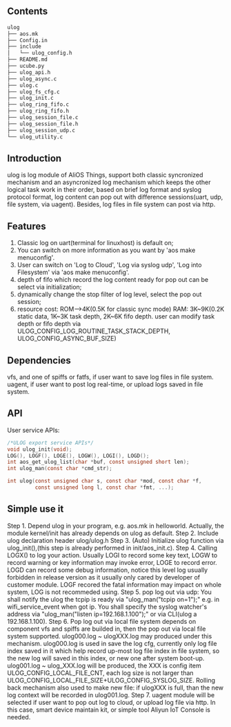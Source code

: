 ## Contents

```sh
ulog
├── aos.mk
├── Config.in
├── include
│   └── ulog_config.h
├── README.md
├── ucube.py
├── ulog_api.h
├── ulog_async.c
├── ulog.c
├── ulog_fs_cfg.c
├── ulog_init.c
├── ulog_ring_fifo.c
├── ulog_ring_fifo.h
├── ulog_session_file.c
├── ulog_session_file.h
├── ulog_session_udp.c
└── ulog_utility.c
```

## Introduction

ulog is log module of AliOS Things, support both classic syncronized mechanism and an asyncronized log mechanism which keeps the other logical task work in their order, based on brief log format and syslog protocol format, log content can pop out with difference sessions(uart, udp, file system, via uagent). Besides, log files in file system can post via http.

## Features

1. Classic log on uart(terminal for linuxhost) is default on;
2. You can switch on more information as you want by 'aos make menuconfig'.
3. User can switch on 'Log to Cloud', 'Log via syslog udp', 'Log into Filesystem' via 'aos make menuconfig'.
4. depth of fifo which record the log content ready for pop out can be select via initialization;
5. dynamically change the stop filter of log level, select the pop out session;
6. resource cost: ROM-->4K(0.5K for classic sync mode) RAM: 3K~9K(0.2K static data, 1K~3K task depth, 2K~6K fifo depth.
   user can modify task depth or fifo depth via ULOG_CONFIG_LOG_ROUTINE_TASK_STACK_DEPTH, ULOG_CONFIG_ASYNC_BUF_SIZE)

## Dependencies

vfs, and one of spiffs or fatfs, if user want to save log files in file system.
uagent, if user want to post log real-time, or upload logs saved in file system.

## API

User service APIs:

```c
/*ULOG export service APIs*/
void ulog_init(void);
LOG(), LOGF(), LOGE(), LOGW(), LOGI(), LOGD();
int aos_get_ulog_list(char *buf, const unsigned short len);
int ulog_man(const char *cmd_str);

int ulog(const unsigned char s, const char *mod, const char *f,
         const unsigned long l, const char *fmt, ...);

```

## Simple use it
Step 1. Depend ulog in your program, e.g. aos.mk in helloworld. Actually, the module kernel/init has already depends on ulog as default.
Step 2. Include ulog declaration header ulog/ulog.h
Step 3. (Auto) Initialize ulog function via ulog_init(),(this step is already performed in init/aos_init.c).
Step 4. Calling LOGX() to log your action. Usually LOGI to record some key text, LOGW to record warning or key information may invoke error, LOGE to record error. LOGD can record some debug information, notice this level log usually forbidden in release version as it usually only cared by developer of customer module. LOGF recored the fatal information may impact on whole system, LOG is not recommeded using.
Step 5. pop log out via udp: You shall notify the ulog the tcpip is ready via "ulog_man("tcpip on=1");" e.g. in wifi_service_event when got ip. You shall specify the syslog watcher's address via "ulog_man("listen ip=192.168.1.100");" or via CLI(ulog a 192.168.1.100).
Step 6. Pop log out via local file system depends on component vfs and spiffs are builded in, then the pop out via local file system supported. ulog000.log ~ ulogXXX.log may produced under this mechanism.
ulog000.log is used in save the log cfg, currently only log file index saved in it which help record up-most log file index in file system, so the new log will saved in this index, or new one after system boot-up.
ulog001.log ~ ulog_XXX.log will be produced, the XXX is config item ULOG_CONFIG_LOCAL_FILE_CNT, each log size is not larger than ULOG_CONFIG_LOCAL_FILE_SIZE+ULOG_CONFIG_SYSLOG_SIZE.
Rolling back mechanism also used to make new file: if ulogXXX is full, than the new log context will be recorded in ulog001.log.
Step 7. uagent module will be selected if user want to pop out log to cloud, or upload log file via http. In this case, smart device maintain kit, or simple tool Aliyun IoT Console is needed.

